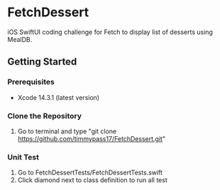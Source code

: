 # FetchDessert

iOS SwiftUI coding challenge for Fetch to display list of desserts using MealDB.

## Getting Started

### Prerequisites

- Xcode 14.3.1 (latest version)

### Clone the Repository

1. Go to terminal and type "git clone https://github.com/timmypass17/FetchDessert.git"

### Unit Test
1. Go to FetchDessertTests/FetchDessertTests.swift
2. Click diamond next to class definition to run all test
